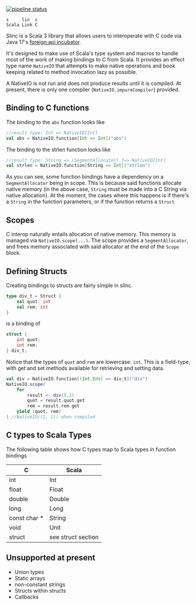 [![pipeline status](https://gitlab.com/mhammons/slinc/badges/master/pipeline.svg)](https://gitlab.com/mhammons/slinc/-/commits/master)
```
s     lin  c
Scala Link C
```

Slinc is a Scala 3 library that allows users to interoperate with C code via Java 17's [foreign api incubator](https://docs.oracle.com/en/java/javase/17/docs/api/jdk.incubator.foreign/jdk/incubator/foreign/package-summary.html).

It's designed to make use of Scala's type system and macros to handle most of the work of making bindings to C from Scala. It provides an effect type name `NativeIO` that attempts to make native operations and book keeping related to method invocation lazy as possible.

A NativeIO is not run and does not produce results until it is compiled. At present, there is only one compiler (`NativeIO.impureCompiler`) provided.

## Binding to C functions

The binding to the `abs` function looks like
```scala
//result type: Int => NativeIO[Int]
val abs = NativeIO.function[Int => Int]("abs") 
```

The binding to the strlen function looks like

```scala
//result type: String => (SegmentAllocator) ?=> NativeIO[Int]
val strlen = NativeIO.function[String => Int]("strlen") 
```
As you can see, some function bindings have a dependency on a `SegmentAllocator` being in scope. This is because said functions allocate native memory (in the above case, `String` must be made into a C String via native allocation). At the moment, the cases where this happens is if there's a `String` in the function parameters, or if the function returns a `Struct`

## Scopes

C interop naturally entails allocation of native memory. This memory is managed via `NativeIO.scope(...)`. The scope provides a `SegmentAllocator`, and frees memory associated with said allocator at the end of the `Scope` block.

## Defining Structs

Creating bindings to structs are fairly simple in slinc.

```scala
type div_t = Struct {
    val quot: int
    val rem: int
}
```

is a binding of 

```C
struct {
    int quot;
    int rem;
} div_t;
```

Notice that the types of `quot` and `rem` are lowercase: `int`. This is a field-type, with get and set methods available for retrieving and setting data.

```scala
val div = NativeIO.function[(Int,Int) => div_t]("div")
NativeIO.scope(
    for
        result <- div(5,2)
        quot = result.quot.get
        rem = result.rem.get
    yield (quot, rem)
) //NativeIO((2, 1)) when compiled
```

## C types to Scala Types

The following table shows how C types map to Scala types in function bindings

|C   | Scala|
|----|------|
|int | Int  |
|float| Float|
|double | Double|
|long | Long |
| const char * | String |
| void | Unit |
| struct | see struct section |


## Unsupported at present

* Union types
* Static arrays
* non-constant strings
* Structs within structs
* Callbacks